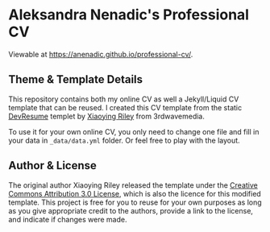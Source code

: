 # Aleksandra Nenadic's Professional CV
Viewable at https://anenadic.github.io/professional-cv/.

## Theme & Template Details
This repository contains both my online CV as well a Jekyll/Liquid CV template that can be reused. I created this CV template from the static [DevResume](https://github.com/xriley/DevResume-Theme) templet by [Xiaoying Riley](https://github.com/xriley) from 3rdwavemedia.

To use it for your own online CV, you only need to change one file and fill in your data in `_data/data.yml` folder. Or feel free to play with the layout. 

## Author & License
The original author Xiaoying Riley released the template under the [Creative Commons Attribution 3.0 License](https://creativecommons.org/licenses/by/3.0/), which is also the licence for this modified template. This project is free for 
you to reuse for your own purposes as long as you give appropriate credit to the authors, provide a link to the license, and indicate if changes were made. 

